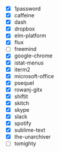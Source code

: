   - [x] 1password
  - [x] caffeine
  - [x] dash
  - [x] dropbox
  - [x] elm-platform
  - [x] flux
  - [ ] freemind
  - [x] google-chrome
  - [x] istat-menus
  - [x] iterm2
  - [x] microsoft-office
  - [x] psequel
  - [x] rowanj-gitx
  - [x] shiftit
  - [x] skitch
  - [x] skype
  - [x] slack
  - [x] spotify
  - [x] sublime-text
  - [x] the-unarchiver
  - [ ] tomighty
